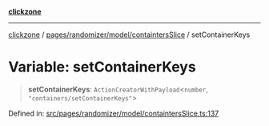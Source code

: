 [**clickzone**](../../../../../README.md)

***

[clickzone](../../../../../README.md) / [pages/randomizer/model/containtersSlice](../README.md) / setContainerKeys

# Variable: setContainerKeys

> **setContainerKeys**: `ActionCreatorWithPayload`\<`number`, `"containers/setContainerKeys"`\>

Defined in: [src/pages/randomizer/model/containtersSlice.ts:137](https://github.com/MaximBri/ClickZone/blob/20f3f0d061a7c50a96ed5bba64acbc325a456072/client/src/pages/randomizer/model/containtersSlice.ts#L137)
